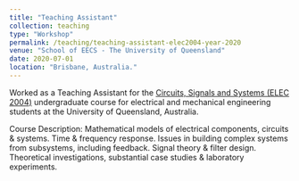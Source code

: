 ```yaml
---
title: "Teaching Assistant"
collection: teaching
type: "Workshop"
permalink: /teaching/teaching-assistant-elec2004-year-2020
venue: "School of EECS - The University of Queensland"
date: 2020-07-01
location: "Brisbane, Australia."
---
```


Worked as a Teaching Assistant for the [Circuits, Signals and Systems (ELEC 2004)](https://course-profiles.uq.edu.au/student_section_loader/section_1/130079) undergraduate course for electrical and mechanical engineering students at the University of Queensland, Australia.

Course Description: Mathematical models of electrical components, circuits & systems. Time & frequency response. Issues in building complex systems from subsystems, including feedback. Signal theory & filter design. Theoretical investigations, substantial case studies & laboratory experiments.

